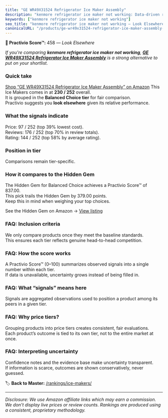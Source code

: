 ```yaml
---
title: "GE WR49X31524 Refrigerator Ice Maker Assembly"
description: "kenmore refrigerator ice maker not working: Data-driven ranking using the Practivio Score™. Positioned by quality, value, demand, findability, momentum."
keywords: ["kenmore refrigerator ice maker not working"]
seo_title: "kenmore refrigerator ice maker not working — Look Elsewhere (2025)"
canonicalURL: "/products/ge-wr49x31524-refrigerator-ice-maker-assembly-B07QNRR592/"
---
```


**🚫 Practivio Score™:** 458 — _Look Elsewhere_


*If you're comparing **kenmore refrigerator ice maker not working**, **[GE WR49X31524 Refrigerator Ice Maker Assembly](https://www.amazon.com/dp/B07QNRR592?tag=practivio-20)** is a strong alternative to put on your shortlist.*
### Quick take
[Shop “GE WR49X31524 Refrigerator Ice Maker Assembly” on Amazon](https://www.amazon.com/dp/B07QNRR592?tag=practivio-20)
This Ice Makers comes in at **230 / 252** overall.  
It is grouped in the **Balanced Choice tier** for fair comparison.  
Practivio suggests you **look elsewhere** given its relative performance.

### What the signals indicate
Price: 97 / 252 (top 39% lowest cost).  
Reviews: 176 / 252 (top 70% in review totals).  
Rating: 144 / 252 (top 58% by average rating).  

### Position in tier
Comparisons remain tier-specific.

### How it compares to the Hidden Gem
The Hidden Gem for Balanced Choice achieves a Practivio Score™ of 837.00.  
This pick trails the Hidden Gem by 379.00 points.  
Keep this in mind when weighing your top choices.  

See the Hidden Gem on Amazon → [View listing](https://www.amazon.com/dp/B0C32SGKMJ?tag=practivio-20)

### FAQ: Inclusion criteria
We only compare products once they meet the baseline standards.  
This ensures each tier reflects genuine head-to-head competition.

### FAQ: How the score works
A Practivio Score™ (0–100) summarizes observed signals into a single number within each tier.  
If data is unavailable, uncertainty grows instead of being filled in.

### FAQ: What “signals” means here
Signals are aggregated observations used to position a product among its peers in a given tier.

### FAQ: Why price tiers?
Grouping products into price tiers creates consistent, fair evaluations.  
Each product’s outcome is tied to its own tier, not to the entire market at once.

### FAQ: Interpreting uncertainty
Confidence notes and the evidence base make uncertainty transparent.  
If information is scarce, outcomes are shown conservatively, never guessed.


🏷️ **Back to Master:** [/rankings/ice-makers/](/rankings/ice-makers/)

---
_Disclosure: We use Amazon affiliate links which may earn a commission. We don’t display live prices or review counts. Rankings are produced using a consistent, proprietary methodology._
